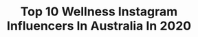 ---
title: Top 10 Wellness Instagram Influencers In Australia In 2020
description: >-
  Find top wellness Instagram influencers in Australia in 2020. Most popular hashtags: #healthandwellness #australia #wellness #fitness.
platform: Instagram
profiles:
  - username: "nataliaancora"
    fullname: >-
      🇦🇺🇵🇱 Natalia ✖️ Australia, GC
    location: "Australia"
    followers: 59993
    engagement: 216
    commentsToLikes: 0.108941
    avatar: "https://scontent-ams4-1.cdninstagram.com/v/t51.2885-19/s320x320/56857797_418893882228180_8716543205614551040_n.jpg?_nc_ht=scontent-ams4-1.cdninstagram.com&_nc_ohc=I8-djpxyWtEAX_-0hoR&oh=7c915651f73d6d04b7111fa62fcab2eb&oe=5EB6FC90"
    verified: false
    hashtags: "#wiwtoday, #venicebeachboardwalk, #styleoftheday, #beautifuldestinations"
  - username: "bazaarmumma"
    fullname: >-
      KIRI VASALES
    location: "Australia"
    followers: 26124
    engagement: 176
    commentsToLikes: 0.086550
    avatar: "https://scontent-ams4-1.cdninstagram.com/v/t51.2885-19/s320x320/51757371_305779950135361_4825313950813913088_n.jpg?_nc_ht=scontent-ams4-1.cdninstagram.com&_nc_ohc=p8iV4vJdP5IAX-vng42&oh=b098e0c134e515b90e59ecbdb3d52c59&oe=5EB89F27"
    verified: false
    hashtags: "#gigi, #virtualvacay, #jockey, #celebratingwomen"
  - username: "calebjudepackhamyoga"
    fullname: >-
      THE WELLNESS WARRIOR
    location: "Australia"
    followers: 30360
    engagement: 415
    commentsToLikes: 0.030442
    avatar: "https://scontent-ams4-1.cdninstagram.com/v/t51.2885-19/s320x320/67364777_452426648931235_7032680343547150336_n.jpg?_nc_ht=scontent-ams4-1.cdninstagram.com&_nc_ohc=NSA7UpJvx24AX8U8u-o&oh=2727fae726de516d07670aec8d1f5a02&oe=5E8170D7"
    verified: false
    hashtags: "#sattvayoga, #yogapose, #wellness, #mindfulness"
  - username: "kim_kine"
    fullname: >-
      KIM ❣️ LIFESTYLE & COSPLAY
    location: "Australia"
    followers: 25081
    engagement: 382
    commentsToLikes: 0.153447
    avatar: "https://scontent-atl3-1.cdninstagram.com/v/t51.2885-19/s320x320/91516303_217249539371134_622292339729104896_n.jpg?_nc_ht=scontent-atl3-1.cdninstagram.com&_nc_ohc=Z4NPg0Ew1WUAX-rBS86&oh=f62e930dca267c9e1122d24c969540c9&oe=5EBAA24C"
    verified: false
    hashtags: "#flattenthecurve, #hapakristin, #makesustainabilitysexy, #mapiful"
  - username: "georgiagibbs_"
    fullname: >-
      Georgia Mae Gibbs
    location: "Australia"
    followers: 726389
    engagement: 244
    commentsToLikes: 0.011264
    avatar: "https://scontent-bos3-1.cdninstagram.com/v/t51.2885-19/s320x320/82460761_177468603478404_2768590752849068032_n.jpg?_nc_ht=scontent-bos3-1.cdninstagram.com&_nc_ohc=tBYH3HFwAJ8AX8u3fzz&oh=6336666754fe62a404945790a4a5b6eb&oe=5EBA4EC2"
    verified: true
    hashtags: "#chooselove, #ithinkican, #westernaustralia, #australianwildlife"
  - username: "damiencook91"
    fullname: >-
      Damien Cook
    location: "Australia"
    followers: 66606
    engagement: 767
    commentsToLikes: 0.010006
    avatar: "https://scontent-bos3-1.cdninstagram.com/v/t51.2885-19/s320x320/71796114_1178958815645144_3293473685276459008_n.jpg?_nc_ht=scontent-bos3-1.cdninstagram.com&_nc_ohc=2nx_1cY8RV8AX8ut2Q3&oh=9c05e3aa85ea863947c9be24380e26d0&oe=5EBC4CA9"
    verified: true
    hashtags: "#staysafe, #hometeam, #codmobileanz, #phew"
  - username: "bonnee_fahlstrom"
    fullname: >-
      BONNEE
    location: "Australia"
    followers: 142215
    engagement: 87
    commentsToLikes: 0.092271
    avatar: "https://scontent-ams4-1.cdninstagram.com/v/t51.2885-19/s320x320/85010068_505898493686469_25097637099208704_n.jpg?_nc_ht=scontent-ams4-1.cdninstagram.com&_nc_ohc=JtWYg2JPrjYAX_gpKMz&oh=55e958e8f23fb04fa6acd31c718f212d&oe=5EB8E771"
    verified: false
    hashtags: "#bonneepartner, #internationalwomensday, #wanderlust, #melbournephotographer"
  - username: "deanogladstone"
    fullname: >-
      Dean Gladstone
    location: "Australia"
    followers: 45362
    engagement: 324
    commentsToLikes: 0.020260
    avatar: "https://scontent-lhr8-1.cdninstagram.com/v/t51.2885-19/s320x320/81385337_183797376388062_6962102739404849152_n.jpg?_nc_ht=scontent-lhr8-1.cdninstagram.com&_nc_ohc=Jgy-8ZtXvEIAX80zEjp&oh=56876ec076685b0d8542a72e799f2d3a&oe=5EB9B1FC"
    verified: false
    hashtags: "#drowning, #physio, #wimhof, #healing"
  - username: "littlekalegirl"
    fullname: >-
      by Dasha
    location: "Australia"
    followers: 60956
    engagement: 468
    commentsToLikes: 0.077401
    avatar: "https://scontent-lhr8-1.cdninstagram.com/v/t51.2885-19/s320x320/81174287_2517835875162910_297767660270125056_n.jpg?_nc_ht=scontent-lhr8-1.cdninstagram.com&_nc_ohc=F63eljO2uyUAX_jmuy4&oh=769ecb2e7d58fd14b5ffa4f392eb4c77&oe=5EBC2649"
    verified: false
    hashtags: "#detoxrecipes, #weekendmood, #valentinesday, #lawschool"
  - username: "leahkirchmann"
    fullname: >-
      Leah Kirchmann
    location: "Australia"
    followers: 9454
    engagement: 547
    commentsToLikes: 0.016294
    avatar: "https://scontent-lhr8-1.cdninstagram.com/v/t51.2885-19/s320x320/79783474_465465141043197_6665246140482453504_n.jpg?_nc_ht=scontent-lhr8-1.cdninstagram.com&_nc_ohc=69e3sA-LIA4AX_J-Lqy&oh=36e7d63da71cba84313eb6fb68118d17&oe=5EBA6E88"
    verified: true
    hashtags: "#dreambig, #newzealand, #adelaide, #cycling"
---